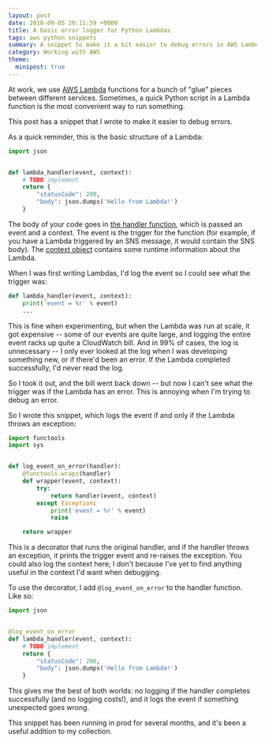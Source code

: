 ```yaml
---
layout: post
date: 2018-09-05 20:11:59 +0000
title: A basic error logger for Python Lambdas
tags: aws python snippets
summary: A snippet to make it a bit easier to debug errors in AWS Lambda functions written in Python.
category: Working with AWS
theme:
  minipost: true
---
```


At work, we use [AWS Lambda][lambda] functions for a bunch of "glue" pieces between different services.
Sometimes, a quick Python script in a Lambda function is the most convenient way to run something.

This post has a snippet that I wrote to make it easier to debug errors.

As a quick reminder, this is the basic structure of a Lambda:

```python
import json


def lambda_handler(event, context):
    # TODO implement
    return {
        "statusCode": 200,
        "body": json.dumps('Hello from Lambda!')
    }
```

The body of your code goes in [the handler function][handler], which is passed an event and a context.
The event is the trigger for the function (for example, if you have a Lambda triggered by an SNS message, it would contain the SNS body).
The [context object][context] contains some runtime information about the Lambda.

When I was first writing Lambdas, I'd log the event so I could see what the trigger was:

```python
def lambda_handler(event, context):
    print('event = %r' % event)
    ...
```

This is fine when experimenting, but when the Lambda was run at scale, it got expensive -- some of our events are quite large, and logging the entire event racks up quite a CloudWatch bill.
And in 99% of cases, the log is unnecessary -- I only ever looked at the log when I was developing something new, or if there'd been an error.
If the Lambda completed successfully, I'd never read the log.

So I took it out, and the bill went back down -- but now I can't see what the trigger was if the Lambda has an error.
This is annoying when I'm trying to debug an error.

So I wrote this snippet, which logs the event if and only if the Lambda throws an exception:

```python
import functools
import sys


def log_event_on_error(handler):
    @functools.wraps(handler)
    def wrapper(event, context):
        try:
            return handler(event, context)
        except Exception:
            print('event = %r' % event)
            raise

    return wrapper
```

This is a decorator that runs the original handler, and if the handler throws an exception, it prints the trigger event and re-raises the exception.
You could also log the context here; I don't because I've yet to find anything useful in the context I'd want when debugging.

To use the decorator, I add `@log_event_on_error` to the handler function.
Like so:

```python
import json


@log_event_on_error
def lambda_handler(event, context):
    # TODO implement
    return {
        "statusCode": 200,
        "body": json.dumps('Hello from Lambda!')
    }
```

This gives me the best of both worlds: no logging if the handler completes successfully (and no logging costs!), and it logs the event if something unexpected goes wrong.

This snippet has been running in prod for several months, and it's been a useful addition to my collection.

[lambda]: https://en.wikipedia.org/wiki/AWS_Lambda
[handler]: https://docs.aws.amazon.com/lambda/latest/dg/python-programming-model-handler-types.html
[context]: https://docs.aws.amazon.com/lambda/latest/dg/python-context-object.html
